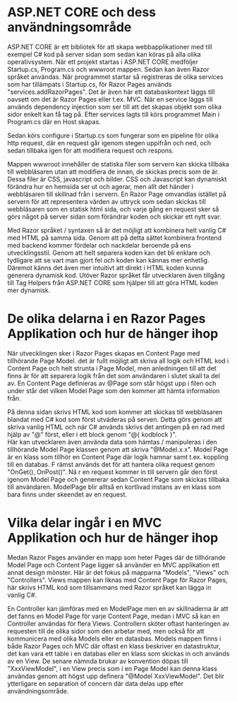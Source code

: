 # ASP.NET CORE och dess användningsområde

ASP.NET CORE är ett bibliotek för att skapa webbapplikationer med till exempel C# kod på server sidan som sedan kan köras på alla olika operativsystem.
När ett projekt startas i ASP.NET CORE medföljer Startup.cs, Program.cs och wwwroot mappen. Sedan kan även Razor språket användas.
När programmet startar så registreras de olika services som har tillämpats i Startup.cs, för Razor Pages används "services.addRazorPages". 
Det är även här ett databaskontext läggs till oavsett om det är Razor Pages eller t.ex. MVC.  När en service läggs till används dependency injection som ser till att det 
skapas objekt som olika sidor enkelt kan få tag på. Efter services lagts till körs programmet Main i Program.cs där en Host skapas. 

Sedan körs configure i Startup.cs som fungerar som en pipeline för olika http request, där en request går igenom stegen uppifrån och ned, och sedan tillbaka igen för att modifiera request och respons.

Mappen wwwroot innehåller de statiska filer som servern kan skicka tillbaka till webbläsaren utan att modifiera de innan, de skickas precis som de är. 
Dessa filer är CSS, javascript och bilder. CSS och Javascript kan dynamiskt förändra hur en hemsida ser ut och agerar, men allt det händer i webbläsaren till skillnad från i servern. En Razor Page omvandlas istället på servern för att representera värden av uttryck som sedan skickas till webbläsaren som en statisk html sida, och varje gång en request sker så görs något på server sidan som förändrar koden och skickar ett nytt svar. 

Med Razor språket / syntaxen så är det möjligt att kombinera helt vanlig C# med HTML på samma sida. Genom att på detta sättet kombinera frontend med backend kommer fördelar och nackdelar beroende på ens utvecklingsstil. Genom att helt separera koden kan det bli enklare och tydligare att se vart man gjort fel och koden kan kännas mer enhetlig. Däremot känns det även mer intuitivt att direkt i HTML koden kunna generera dynamisk kod. 
Utöver Razor språket får utvecklaren även tillgång till Tag Helpers från ASP.NET CORE som hjälper till att göra HTML koden mer dynamisk. 

# De olika delarna i en Razor Pages Applikation och hur de hänger ihop

När utvecklingen sker i Razor Pages skapas en Content Page med tillhörande Page Model. det är fullt möjligt att skriva all logik och HTML kod i Content Page 
och helt strunta i Page Model, men anledningen till att det finns är för att separera logik från det som användaren i slutet skall ta del av.
En Content Page definieras av @Page som står högst upp i filen och under står det vilken Model Page som den kommer att hämta information från.  

På denna sidan skrivs HTML kod som kommer att skickas till webbläsaren blandat med C# kod som först utväderas på serven. 
Detta görs genom att skriva vanlig HTML och när C# används skrivs det antingen på en rad med hjälp av "@" först, eller i ett block genom "@{ kodblock }".  
Här kan utvecklaren även använda data som hämtas / manipuleras i den tillhörande Model Page klassen genom att skriva "@Model.x.x".
Model Page är en klass som tillhör en Content Page där logik hamnar samt t.ex. koppling till en databas. F
rämst används det för att hantera olika request genom "OnGet(), OnPost()". Nä
r en request kommer in till servern går den först igenom Model Page och genererar sedan Content Page som skickas tillbaka till användaren. 
ModelPage blir alltså en kortlivad instans av en klass som bara finns under skeendet av en request. 

# Vilka delar ingår i en MVC Applikation och hur de hänger ihop

Medan Razor Pages använder en mapp som heter Pages där de tillhörande Model Page och Content Page ligger så använder en MVC applikation ett annat design mönster. 
Här är det fokus på mapparna "Models", "Views" och "Controllers". Views mappen kan liknas med Content Page för Razor Pages,
här skrivs HTML kod som tillsammans med Razor språket kan lägga in vanlig C#. 

En Controller kan jämföras med en ModelPage men en av skillnaderna är att det fanns en Model Page för varje Content Page,
medan i MVC så kan en Controller användas för flera Views. Controllern sköter oftast hanteringen av requesten till de olika sidor som den arbetar med, 
men också för att kommunicera med olika Models eller en datasbas.
Models mappen finns i både Razor Pages och MVC där oftast en klass beskriver en datastruktur, 
det kan vara ett table i en databas eller en klass som skickas in och används av en View. 
De senare nämnda brukar av konvention döpas till "XxxViewModel", i en View precis som i en Page Model kan denna klass användas genom att högst upp definera "@Model XxxViewModel".  Det blir ytterligare en separation of concern där data delas upp efter användningsområde. 
















